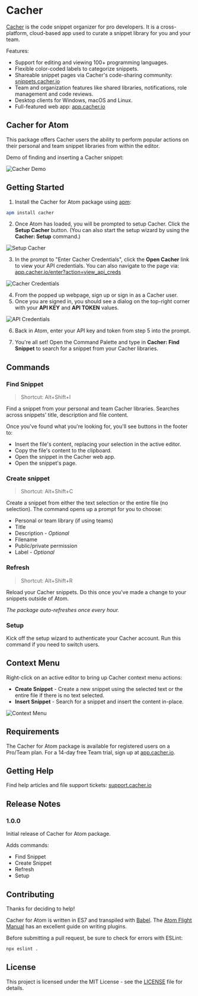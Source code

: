 # Cacher

[Cacher](https://www.cacher.io/) is the code snippet organizer for pro developers. It is a cross-platform, cloud-based app used to curate a snippet library for you and your team.

Features:
- Support for editing and viewing 100+ programming languages.
- Flexible color-coded labels to categorize snippets.
- Shareable snippet pages via Cacher's code-sharing community: [snippets.cacher.io](https://snippets.cacher.io/)
- Team and organization features like shared libraries, notifications, role management and code reviews.
- Desktop clients for Windows, macOS and Linux.
- Full-featured web app: [app.cacher.io](https://app.cacher.io/)

## Cacher for Atom

This package offers Cacher users the ability to perform popular actions on their personal and team snippet libraries from within the editor.

Demo of finding and inserting a Cacher snippet:

![Cacher Demo](https://cdn.cacher.io/atom/atom-demo.gif "Cacher Demo")

## Getting Started

1. Install the Cacher for Atom package using [apm](https://flight-manual.atom.io/using-atom/sections/atom-packages/#command-line):

```bash
apm install cacher
```

2. Once Atom has loaded, you will be prompted to setup Cacher. Click the **Setup Cacher** button. (You can also start the setup wizard by using the **Cacher: Setup** command.)

  ![Setup Cacher](https://cdn.cacher.io/atom/atom-setup.png "Setup Cacher")

3. In the prompt to "Enter Cacher Credentials", click the **Open Cacher** link to view your API credentials. You can also navigate to the page via: [app.cacher.io/enter?action=view_api_creds](https://app.cacher.io/enter?action=view_api_creds)

  ![Cacher Credentials](https://cdn.cacher.io/atom/atom-credentials.png "Cacher Credentials")

4. From the popped up webpage, sign up or sign in as a Cacher user.
5. Once you are signed in, you should see a dialog on the top-right corner with your **API KEY** and **API TOKEN** values.

  ![API Credentials](https://cdn.cacher.io/atom/atom-api-creds.png "API Credentials")

6. Back in Atom, enter your API key and token from step 5 into the prompt.

7. You're all set! Open the Command Palette and type in **Cacher: Find Snippet** to search for a snippet from your Cacher libraries.

## Commands

### Find Snippet

> Shortcut: Alt+Shift+I

Find a snippet from your personal and team Cacher libraries. Searches across snippets' title, description and file content.

Once you've found what you're looking for, you'll see buttons in the footer to:

- Insert the file's content, replacing your selection in the active editor.
- Copy the file's content to the clipboard.
- Open the snippet in the Cacher web app.
- Open the snippet's page.

### Create snippet

> Shortcut: Alt+Shift+C

Create a snippet from either the text selection or the entire file (no selection). The command opens up a prompt for you to choose:

 - Personal or team library (if using teams)
 - Title
 - Description - *Optional*
 - Filename
 - Public/private permission
 - Label - *Optional*

### Refresh

> Shortcut: Alt+Shift+R

Reload your Cacher snippets. Do this once you've made a change to your snippets outside of Atom.

*The package auto-refreshes once every hour.*

### Setup

Kick off the setup wizard to authenticate your Cacher account. Run this command if you need to switch users.

## Context Menu

Right-click on an active editor to bring up Cacher context menu actions:

- **Create Snippet** - Create a new snippet using the selected text or the entire file if there is no text selected.
- **Insert Snippet** - Search for a snippet and insert the content in-place.

![Context Menu](https://cdn.cacher.io/atom/atom-context-menu.png "Context Menu")

## Requirements

The Cacher for Atom package is available for registered users on a Pro/Team plan. For a 14-day free Team trial, sign up at [app.cacher.io](https://app.cacher.io).

## Getting Help

Find help articles and file support tickets: [support.cacher.io](https://support.cacher.io)

## Release Notes

### 1.0.0

Initial release of Cacher for Atom package.

Adds commands:

- Find Snippet
- Create Snippet
- Refresh
- Setup

## Contributing

Thanks for deciding to help!

Cacher for Atom is written in ES7 and transpiled with [Babel](https://babeljs.io/). The [Atom Flight Manual](https://flight-manual.atom.io/hacking-atom/) has an excellent guide on writing plugins.

Before submitting a pull request, be sure to check for errors with ESLint:

```bash
npx eslint .
```

## License

This project is licensed under the MIT License - see the [LICENSE](LICENSE) file for details.
